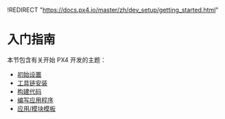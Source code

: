 !REDIRECT "https://docs.px4.io/master/zh/dev_setup/getting_started.html"

# 入门指南

本节包含有关开始 PX4 开发的主题：

* [初始设置](../setup/config_initial.md)
* [工具链安装](../setup/dev_env.md)
* [构建代码](../setup/building_px4.md)
* [编写应用程序](../apps/hello_sky.md)
* [应用/模块模板](../apps/module_template.md)